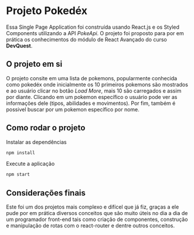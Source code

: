 
# Projeto Pokedéx

Essa Single Page Application foi construída usando React.js e os Styled Components utilizando a API *PokeApi*. O projeto foi proposto para por em prática os conhecimentos do módulo de React Avançado do curso **DevQuest**.

## O projeto em si

O projeto consite em uma lista de pokemons, popularmente conhecida como pokedéx onde inicialmente os 10 primeiros pokemons são mostrados e ao usuário clicar no botão *Load More*, mais 10 são carregados e assim por diante. Clicando em um pokemon específico o usuário pode ver as informações dele (tipos, abilidades e movimentos). Por fim, também é possivel buscar por um pokemon específico por nome.


## Como rodar o projeto

Instalar as dependências
```bash
npm install
```

Execute a aplicação
```bash
npm start
```

## Considerações finais

Este foi um dos projetos mais complexo e difícel que já fiz, graças a ele pude por em prática diversos conceitos que são muito úteis no dia a dia de um programador front-end tais como criação de componentes, construção e manipulação de rotas com o react-router e dentre outros conceitos.
